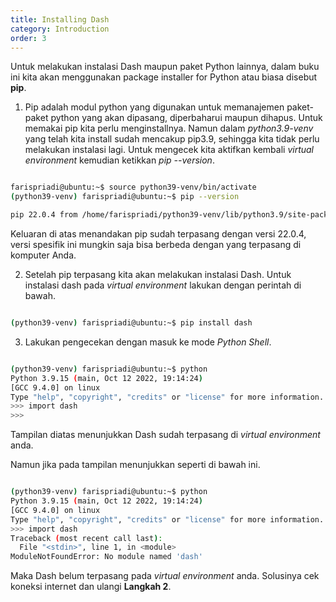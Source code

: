 ```yaml
---
title: Installing Dash
category: Introduction
order: 3
---
```


Untuk melakukan instalasi Dash maupun paket Python lainnya, dalam buku ini kita akan menggunakan package installer for Python atau biasa disebut __pip__. 


1. Pip adalah modul python yang digunakan untuk memanajemen paket-paket python yang akan dipasang, diperbaharui maupun dihapus. Untuk memakai pip kita perlu menginstallnya. Namun dalam _python3.9-venv_ yang telah kita install sudah mencakup pip3.9, sehingga kita tidak perlu melakukan instalasi lagi. Untuk mengecek kita aktifkan kembali _virtual environment_ kemudian ketikkan _pip --version_.

```bash

farispriadi@ubuntu:~$ source python39-venv/bin/activate
(python39-venv) farispriadi@ubuntu:~$ pip --version

pip 22.0.4 from /home/farispriadi/python39-venv/lib/python3.9/site-packages/pip (python 3.9)
```

Keluaran di atas menandakan pip sudah terpasang dengan versi 22.0.4, versi spesifik ini mungkin saja bisa berbeda dengan yang terpasang di komputer Anda. 

2. Setelah pip terpasang kita akan melakukan instalasi Dash. Untuk instalasi dash pada _virtual environment_ lakukan dengan perintah di bawah.

```bash

(python39-venv) farispriadi@ubuntu:~$ pip install dash

```

3. Lakukan pengecekan dengan masuk ke mode _Python Shell_.

```bash

(python39-venv) farispriadi@ubuntu:~$ python
Python 3.9.15 (main, Oct 12 2022, 19:14:24) 
[GCC 9.4.0] on linux
Type "help", "copyright", "credits" or "license" for more information.
>>> import dash
>>> 
```
Tampilan diatas menunjukkan Dash sudah terpasang di _virtual environment_ anda.

Namun jika pada tampilan menunjukkan seperti di bawah ini.

```bash

(python39-venv) farispriadi@ubuntu:~$ python
Python 3.9.15 (main, Oct 12 2022, 19:14:24) 
[GCC 9.4.0] on linux
Type "help", "copyright", "credits" or "license" for more information.
>>> import dash
Traceback (most recent call last):
  File "<stdin>", line 1, in <module>
ModuleNotFoundError: No module named 'dash'
```
Maka Dash belum terpasang pada _virtual environment_ anda. Solusinya cek koneksi internet dan ulangi __Langkah 2__. 
